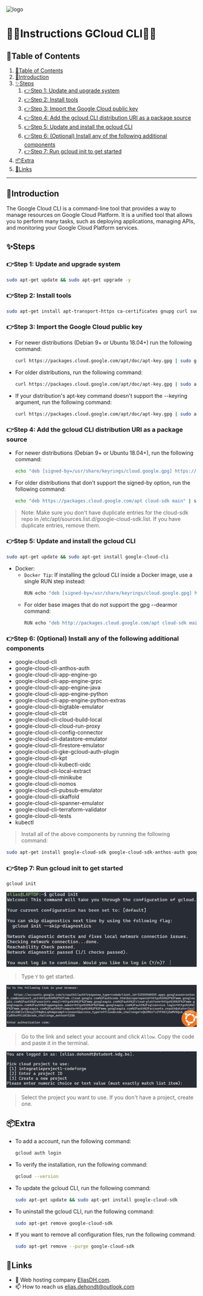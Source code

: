 ![logo](https://eliasdh.com/assets/media/images/logo-github.png)
# 💙🤍Instructions GCloud CLI🤍💙

## 📘Table of Contents

1. [📘Table of Contents](#📘table-of-contents)
2. [🖖Introduction](#🖖introduction)
3. [✨Steps](#✨steps)
    1. [👉Step 1: Update and upgrade system](#👉step-1-update-and-upgrade-system)
    2. [👉Step 2: Install tools](#👉step-2-install-tools)
    3. [👉Step 3: Import the Google Cloud public key](#👉step-3-import-the-google-cloud-public-key)
    4. [👉Step 4: Add the gcloud CLI distribution URI as a package source](#👉step-4-add-the-gcloud-cli-distribution-uri-as-a-package-source)
    5. [👉Step 5: Update and install the gcloud CLI](#👉step-5-update-and-install-the-gcloud-cli)
    6. [👉Step 6: (Optional) Install any of the following additional components](#👉step-6-optional-install-any-of-the-following-additional-components)
    7. [👉Step 7: Run gcloud init to get started](#👉step-7-run-gcloud-init-to-get-started)
4. [📦Extra](#📦extra)
5. [🔗Links](#🔗links)

---

## 🖖Introduction

The Google Cloud CLI is a command-line tool that provides a way to manage resources on Google Cloud Platform. It is a unified tool that allows you to perform many tasks, such as deploying applications, managing APIs, and monitoring your Google Cloud Platform services.

## ✨Steps

### 👉Step 1: Update and upgrade system
    
```bash
sudo apt-get update && sudo apt-get upgrade -y
```

### 👉Step 2: Install tools

```bash
sudo apt-get install apt-transport-https ca-certificates gnupg curl sudo
```

### 👉Step 3: Import the Google Cloud public key

- For newer distributions (Debian 9+ or Ubuntu 18.04+) run the following command:
    ```bash
    curl https://packages.cloud.google.com/apt/doc/apt-key.gpg | sudo gpg --dearmor -o /usr/share/keyrings/cloud.google.gpg
    ```
- For older distributions, run the following command:
    ```bash
    curl https://packages.cloud.google.com/apt/doc/apt-key.gpg | sudo apt-key --keyring /usr/share/keyrings/cloud.google.gpg add -
    ```
- If your distribution's apt-key command doesn't support the --keyring argument, run the following command:
    ```bash	
    curl https://packages.cloud.google.com/apt/doc/apt-key.gpg | sudo apt-key add -
    ```

### 👉Step 4: Add the gcloud CLI distribution URI as a package source

- For newer distributions (Debian 9+ or Ubuntu 18.04+), run the following command:
    ```bash
    echo "deb [signed-by=/usr/share/keyrings/cloud.google.gpg] https://packages.cloud.google.com/apt cloud-sdk main" | sudo tee -a /etc/apt/sources.list.d/google-cloud-sdk.list
    ```
- For older distributions that don't support the signed-by option, run the following command:
    ```bash
    echo "deb https://packages.cloud.google.com/apt cloud-sdk main" | sudo tee -a /etc/apt/sources.list.d/google-cloud-sdk.list
    ```

> Note: Make sure you don't have duplicate entries for the cloud-sdk repo in /etc/apt/sources.list.d/google-cloud-sdk.list. If you have duplicate entries, remove them.

### 👉Step 5: Update and install the gcloud CLI

```bash
sudo apt-get update && sudo apt-get install google-cloud-cli
```

- Docker:
    - `Docker Tip`: If installing the gcloud CLI inside a Docker image, use a single RUN step instead:
        ```bash
        RUN echo "deb [signed-by=/usr/share/keyrings/cloud.google.gpg] http://packages.cloud.google.com/apt cloud-sdk main" | tee -a /etc/apt/sources.list.d/google-cloud-sdk.list && curl https://packages.cloud.google.com/apt/doc/apt-key.gpg | sudo gpg --dearmor -o /usr/share/keyrings/cloud.google.gpg && apt-get update -y && apt-get install google-cloud-sdk -y 
        ```
    - For older base images that do not support the gpg --dearmor command:
        ```bash
        RUN echo "deb http://packages.cloud.google.com/apt cloud-sdk main" | tee -a /etc/apt/sources.list.d/google-cloud-sdk.list && curl https://packages.cloud.google.com/apt/doc/apt-key.gpg | apt-key add - && apt-get update -y && apt-get install google-cloud-sdk -y
        ```

### 👉Step 6: (Optional) Install any of the following additional components

- google-cloud-cli
- google-cloud-cli-anthos-auth
- google-cloud-cli-app-engine-go
- google-cloud-cli-app-engine-grpc
- google-cloud-cli-app-engine-java
- google-cloud-cli-app-engine-python
- google-cloud-cli-app-engine-python-extras
- google-cloud-cli-bigtable-emulator
- google-cloud-cli-cbt
- google-cloud-cli-cloud-build-local
- google-cloud-cli-cloud-run-proxy
- google-cloud-cli-config-connector
- google-cloud-cli-datastore-emulator
- google-cloud-cli-firestore-emulator
- google-cloud-cli-gke-gcloud-auth-plugin
- google-cloud-cli-kpt
- google-cloud-cli-kubectl-oidc
- google-cloud-cli-local-extract
- google-cloud-cli-minikube
- google-cloud-cli-nomos
- google-cloud-cli-pubsub-emulator
- google-cloud-cli-skaffold
- google-cloud-cli-spanner-emulator
- google-cloud-cli-terraform-validator
- google-cloud-cli-tests
- kubectl

> Install all of the above components by running the following command:
```bash
sudo apt-get install google-cloud-sdk google-cloud-sdk-anthos-auth google-cloud-sdk-app-engine-go google-cloud-sdk-app-engine-grpc google-cloud-sdk-app-engine-java google-cloud-sdk-app-engine-python google-cloud-sdk-app-engine-python-extras google-cloud-sdk-bigtable-emulator google-cloud-sdk-cbt google-cloud-sdk-cloud-build-local google-cloud-sdk-cloud-run-proxy google-cloud-sdk-config-connector google-cloud-sdk-datastore-emulator google-cloud-sdk-firestore-emulator google-cloud-sdk-gke-gcloud-auth-plugin google-cloud-sdk-kpt google-cloud-sdk-kubectl-oidc google-cloud-sdk-local-extract google-cloud-sdk-minikube google-cloud-sdk-nomos google-cloud-sdk-pubsub-emulator google-cloud-sdk-skaffold google-cloud-sdk-spanner-emulator google-cloud-sdk-terraform-validator google-cloud-sdk-tests kubectl
```

### 👉Step 7: Run gcloud init to get started

```bash
gcloud init
```

![How-To-Configure-GCloud-CLI-1](/Images/How-To-Configure-GCloud-CLI-1.png)

> Type `Y` to get started.


![How-To-Configure-GCloud-CLI-2](/Images/How-To-Configure-GCloud-CLI-2.png)

> Go to the link and select your account and click `Allow`.
> Copy the code and paste it in the terminal.


![How-To-Configure-GCloud-CLI-3](/Images/How-To-Configure-GCloud-CLI-3.png)

> Select the project you want to use. If you don't have a project, create one.

## 📦Extra

- To add a account, run the following command:
    ```bash
    gcloud auth login
    ```
- To verify the installation, run the following command:
    ```bash
    gcloud --version
    ```
- To update the gcloud CLI, run the following command:
    ```bash
    sudo apt-get update && sudo apt-get install google-cloud-sdk
    ```
- To uninstall the gcloud CLI, run the following command:
    ```bash
    sudo apt-get remove google-cloud-sdk
    ```
- If you want to remove all configuration files, run the following command:
    ```bash
    sudo apt-get remove --purge google-cloud-sdk
    ```

## 🔗Links
- 👯 Web hosting company [EliasDH.com](https://eliasdh.com).
- 📫 How to reach us elias.dehondt@outlook.com